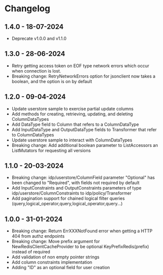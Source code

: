 # Changelog

## 1.4.0 - 18-07-2024

- Deprecate v1.0.0 and v1.1.0

## 1.3.0 - 28-06-2024

- Retry getting access token on EOF type network errors which occur when connection is lost.
- Breaking change: RetryNetworkErrors option for jsonclient now takes a boolean, and the option is on by default

## 1.2.0 - 09-04-2024

- Update userstore sample to exercise partial update columns
- Add methods for creating, retrieving, updating, and deleting ColumnDataTypes
- Add DataType field to Column that refers to a ColumnDataType
- Add InputDataType and OutputDataType fields to Transformer that refer to ColumnDataTypes
- Update userstore sample to interact with ColumnDataTypes
- Breaking change: Add additional boolean parameter to ListAccessors an ListMutators for requesting all versions

## 1.1.0 - 20-03-2024

- Breaking change: idp/userstore/ColumnField parameter "Optional" has been changed to "Required", with fields not required by default
- Add InputConstraints and OutputConstraints parameters of type idp/userstore/ColumnConstraints to idp/policy/Transformer
- Add pagination support for chained logical filter queries (query,logical_operator,query,logical_operator,query...)

## 1.0.0 - 31-01-2024

- Breaking change: Return ErrXXXNotFound error when getting a HTTP 404 from authz endpoints
- Breaking change: Move prefix argument for NewRedisClientCacheProvider to be optional KeyPrefixRedis(prefix) instead of required
- Add validation of non empty pointer strings
- Add column constraints implementation
- Adding "ID" as an optional field for user creation
